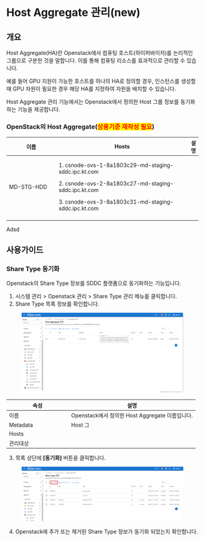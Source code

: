 # Host Aggregate 관리(new)

## 개요

Host Aggregate(HA)란 Openstack에서 컴퓨팅 호스트(하이퍼바이저)를 논리적인 그룹으로 구분한 것을 말합니다. 이를 통해 컴퓨팅 리소스를 효과적으로 관리할 수 있습니다.&#x20;

예를 들어 GPU 지원이 가능한 호스트를 하나의 HA로 정의할 경우, 인스턴스를 생성할 때 GPU 자원이 필요한 경우 해당 HA를 지정하여 자원을 배치할 수 있습니다.

Host Aggregate 관리 기능에서는 Openstack에서 정의한 Host 그룹 정보를 동기화하는 기능을 제공합니다.

&#x20; &#x20;

### OpenStack의 Host Aggregate(<mark style="color:red;">상용기준 재작성 필요</mark>)

<table><thead><tr><th width="158.12538651196826">이름</th><th width="454">Hosts</th><th>설명</th></tr></thead><tbody><tr><td>MD-STG-HDD</td><td><p>1. csnode-ovs-1-8a1803c29-md-staging-sddc.ipc.kt.com</p><p>2. csnode-ovs-2-8a1803c27-md-staging-sddc.ipc.kt.com</p><p>3. csnode-ovs-3-8a1803c31-md-staging-sddc.ipc.kt.com</p></td><td></td></tr><tr><td></td><td></td><td></td></tr></tbody></table>

Adsd

## 사용가이드

### Share Type 동기화

Openstack의 Share Type 정보를 SDDC 플랫폼으로 동기화하는 기능입니다.

1. 시스템 관리 > Openstack 관리 > Share Type 관리 메뉴를 클릭합니다.
2. Share Type 목록 정보를 확인합니다.

<figure><img src="../../.gitbook/assets/image (734).png" alt=""><figcaption></figcaption></figure>

<table><thead><tr><th width="149">속성</th><th>설명</th></tr></thead><tbody><tr><td>이름</td><td>Openstack에서 정의한 Host Aggregate 이름입니다.</td></tr><tr><td>Metadata</td><td>Host 그</td></tr><tr><td>Hosts</td><td></td></tr><tr><td>관리대상</td><td></td></tr></tbody></table>

3. 목록 상단에 **\[동기화]** 버튼을 클릭합니다.

<figure><img src="../../.gitbook/assets/image (1).png" alt=""><figcaption></figcaption></figure>

4. Openstack에 추가 또는 제거된 Share Type 정보가 동기화 되었는지 확인합니다.


